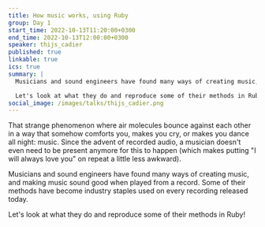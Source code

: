 ```yaml
---
title: How music works, using Ruby
group: Day 1
start_time: 2022-10-13T11:20:00+0300
end_time: 2022-10-13T12:00:00+0300
speaker: thijs_cadier
published: true
linkable: true
ics: true
summary: |
  Musicians and sound engineers have found many ways of creating music, and making music sound good when played from a record. Some of their methods have become industry staples used on every recording released today.

  Let's look at what they do and reproduce some of their methods in Ruby!
social_image: /images/talks/thijs_cadier.png
---
```


That strange phenomenon where air molecules bounce against each other in a way that somehow comforts you, makes you cry, or makes you dance all night: music. Since the advent of recorded audio, a musician doesn't even need to be present anymore for this to happen (which makes putting "I will always love you" on repeat a little less awkward).

Musicians and sound engineers have found many ways of creating music, and making music sound good when played from a record. Some of their methods have become industry staples used on every recording released today.

Let's look at what they do and reproduce some of their methods in Ruby!
